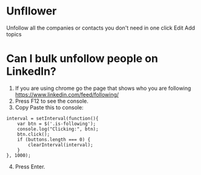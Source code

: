 # Unfllower
Unfollow all the companies or contacts you don't need in one click Edit
Add topics


# Can I bulk unfollow people on LinkedIn?

1. If you are using chrome go the page that shows who you are following  https://www.linkedin.com/feed/following/
2. Press F12 to see the console.
3. Copy Paste this to console:

```var buttons = $("button"),
interval = setInterval(function(){
	var btn = $('.is-following');
   	console.log("Clicking:", btn);
    btn.click();
    if (buttons.length === 0) {
    	clearInterval(interval);
    }
}, 1000);
```
4. Press Enter.
